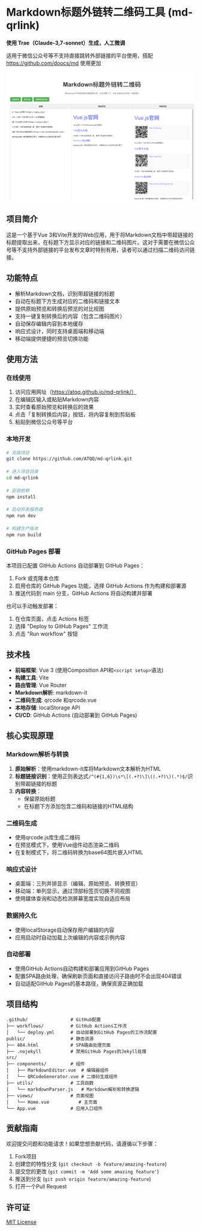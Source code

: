 # Markdown标题外链转二维码工具 (md-qrlink)

**使用 Trae（Claude-3,7-sonnet）生成，人工微调**

适用于微信公众号等不支持直接跳转外部链接的平台使用，搭配 https://github.com/doocs/md 使用更加

![示例](./image.png)

## 项目简介

这是一个基于Vue 3和Vite开发的Web应用，用于将Markdown文档中带超链接的标题提取出来，在标题下方显示对应的链接和二维码图片。这对于需要在微信公众号等不支持外部链接的平台发布文章时特别有用，读者可以通过扫描二维码访问链接。

## 功能特点

- 解析Markdown文档，识别带超链接的标题
- 自动在标题下方生成对应的二维码和链接文本
- 提供原始预览和转换后预览的对比视图
- 支持一键复制转换后的内容（包含二维码图片）
- 自动保存编辑内容到本地缓存
- 响应式设计，同时支持桌面端和移动端
- 移动端提供便捷的预览切换功能

## 使用方法

### 在线使用

1. 访问应用网址（https://atqq.github.io/md-qrlink/）
2. 在编辑区输入或粘贴Markdown内容
3. 实时查看原始预览和转换后的效果
4. 点击「复制转换后内容」按钮，将内容复制到剪贴板
5. 粘贴到微信公众号等平台

### 本地开发

```bash
# 克隆项目
git clone https://github.com/ATQQ/md-qrlink.git

# 进入项目目录
cd md-qrlink

# 安装依赖
npm install

# 启动开发服务器
npm run dev

# 构建生产版本
npm run build
```

### GitHub Pages 部署

本项目已配置 GitHub Actions 自动部署到 GitHub Pages：

1. Fork 或克隆本仓库
2. 启用仓库的 GitHub Pages 功能，选择 GitHub Actions 作为构建和部署源
3. 推送代码到 main 分支，GitHub Actions 将自动构建并部署

也可以手动触发部署：

1. 在仓库页面，点击 Actions 标签
2. 选择 "Deploy to GitHub Pages" 工作流
3. 点击 "Run workflow" 按钮

## 技术栈

- **前端框架**: Vue 3 (使用Composition API和`<script setup>`语法)
- **构建工具**: Vite
- **路由管理**: Vue Router
- **Markdown解析**: markdown-it
- **二维码生成**: qrcode 和qrcode.vue
- **本地存储**: localStorage API
- **CI/CD**: GitHub Actions (自动部署到 GitHub Pages)

## 核心实现原理

### Markdown解析与转换

1. **原始解析**：使用markdown-it库将Markdown文本解析为HTML
2. **标题链接识别**：使用正则表达式`/^(#{1,6})\s*\[(.+?)\]\((.+?)\)(.*)$/`识别带超链接的标题
3. **内容转换**：
   - 保留原始标题
   - 在标题下方添加包含二维码和链接的HTML结构

### 二维码生成

- 使用qrcode.js库生成二维码
- 在预览模式下，使用Vue组件动态渲染二维码
- 在复制模式下，将二维码转换为base64图片嵌入HTML

### 响应式设计

- 桌面端：三列并排显示（编辑、原始预览、转换预览）
- 移动端：单列显示，通过顶部标签页切换不同视图
- 使用媒体查询和动态检测屏幕宽度实现自适应布局

### 数据持久化

- 使用localStorage自动保存用户编辑的内容
- 应用启动时自动加载上次编辑的内容或示例内容

### 自动部署

- 使用GitHub Actions自动构建和部署应用到GitHub Pages
- 配置SPA路由处理，确保刷新页面和直接访问子路由时不会出现404错误
- 自动适配GitHub Pages的基本路径，确保资源正确加载

## 项目结构

```
.github/                # GitHub配置
├── workflows/          # GitHub Actions工作流
│   └── deploy.yml      # 自动部署到GitHub Pages的工作流配置
public/                 # 静态资源
├── 404.html            # SPA路由处理页面
├── .nojekyll           # 禁用GitHub Pages的Jekyll处理
src/
├── components/         # 组件
│   ├── MarkdownEditor.vue  # 编辑器组件
│   └── QRCodeGenerator.vue # 二维码生成组件
├── utils/              # 工具函数
│   └── markdownParser.js   # Markdown解析和转换逻辑
├── views/              # 页面视图
│   └── Home.vue           # 主页面
└── App.vue             # 应用入口组件
```

## 贡献指南

欢迎提交问题和功能请求！如果您想贡献代码，请遵循以下步骤：

1. Fork项目
2. 创建您的特性分支 (`git checkout -b feature/amazing-feature`)
3. 提交您的更改 (`git commit -m 'Add some amazing feature'`)
4. 推送到分支 (`git push origin feature/amazing-feature`)
5. 打开一个Pull Request

## 许可证

[MIT License](LICENSE)
